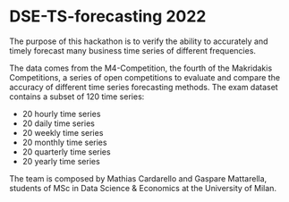 # DSE-TS-forecasting 2022

The purpose of this hackathon is to verify the ability to accurately and timely forecast many business time series of different frequencies.

The data comes from the M4-Competition, the fourth of the Makridakis Competitions, a series of open competitions to evaluate and compare the accuracy of different time series forecasting methods. The exam dataset contains a subset of 120 time series:

- 20 hourly time series
- 20 daily time series
- 20 weekly time series
- 20 monthly time series
- 20 quarterly time series
- 20 yearly time series

The team is composed by Mathias Cardarello and Gaspare Mattarella, students of MSc in Data Science & Economics at the University of Milan.
